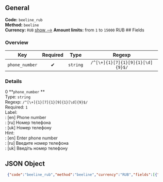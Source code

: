 ## General 
**Code:** `beeline_rub`  
**Method:** `beeline`  
**Currency:** `RUB` [show -->]() 
**Amount limits:** from `1`  to `15000`  RUB ## Fields 
### Overview 
|Key|Required|Type|Regexp| 
|:---:|:---:|:---:|:---:| 
|`phone_number` |✔ |`string` |`/^[\+]{1}[7]{1}[9]{1}[\d]{9}$/` | 
 
### Details 
0 **`phone_number` **  
Type: `string`  
Regexp: `/^[\+]{1}[7]{1}[9]{1}[\d]{9}$/`  
Required: `1`  
Label:  
: [en] Phone number  
: [ru] Номер телефона  
: [uk] Номер телефону  
Hint:  
: [en] Enter phone number  
: [ru] Введите номер телефона  
: [uk] Введіть номер телефону  
## JSON Object 
```json
 {"code":"beeline_rub","method":"beeline","currency":"RUB","fields":[{"key":"phone_number","type":"string","label":{"en":"Phone number","ru":"\u041d\u043e\u043c\u0435\u0440 \u0442\u0435\u043b\u0435\u0444\u043e\u043d\u0430","uk":"\u041d\u043e\u043c\u0435\u0440 \u0442\u0435\u043b\u0435\u0444\u043e\u043d\u0443"},"hint":{"en":"Enter phone number","ru":"\u0412\u0432\u0435\u0434\u0438\u0442\u0435 \u043d\u043e\u043c\u0435\u0440 \u0442\u0435\u043b\u0435\u0444\u043e\u043d\u0430","uk":"\u0412\u0432\u0435\u0434\u0456\u0442\u044c \u043d\u043e\u043c\u0435\u0440 \u0442\u0435\u043b\u0435\u0444\u043e\u043d\u0443"},"regexp":"\/^[\\+]{1}[7]{1}[9]{1}[\\d]{9}$\/","required":true,"position":1}],"amount_min":1,"amount_max":15000}```  
